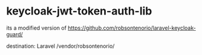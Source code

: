 # keycloak-jwt-token-auth-lib

its a modified version of https://github.com/robsontenorio/laravel-keycloak-guard/

destination: Laravel /vendor/robsontenorio/
